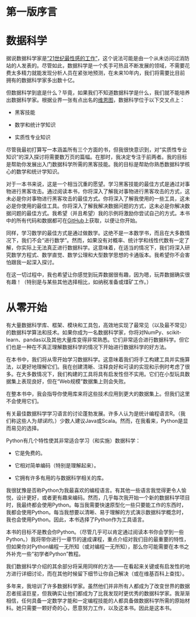 # 第一版序言

# 数据科学

据说数据科学家是[“21世纪最性感的工作”](https://hbr.org/2012/10/data-scientist-the-sexiest-job-of-the-21st-century)，这个说法可能是由一个从未访问过消防站的人发表的。尽管如此，数据科学是一个炙手可热且不断发展的领域，不需要花费太多精力就能发现分析人员在紧张地预测，在未来10年内，我们将需要比目前拥有的数据科学家多出数十亿。

但数据科学到底是什么？毕竟，如果我们不知道数据科学是什么，我们就不能培养出数据科学家。根据业界一张有点出名的[维恩图](http://drewconway.com/zia/2013/3/26/the-data-science-venn-diagram)，数据科学位于以下交叉点上：

+   黑客技能

+   数学和统计学知识

+   实质性专业知识

尽管我最初打算写一本涵盖所有三个方面的书，但我很快意识到，对“实质性专业知识”的深入探讨将需要数万页的篇幅。在那时，我决定专注于前两者。我的目标是帮助你发展出入门数据科学所需的黑客技能。我的目标是帮助你熟悉数据科学核心的数学和统计学知识。

对于一本书来说，这是一个相当沉重的愿望。学习黑客技能的最佳方式是通过对事物进行黑客攻击。通过阅读本书，你将深入了解我对事物进行黑客攻击的方式，这未必是你对事物进行黑客攻击的最佳方式。你将深入了解我使用的一些工具，这未必是你使用的最佳工具。你将深入了解我解决数据问题的方式，这未必是你解决数据问题的最佳方式。我希望（并且希望）我的示例将激励你尝试自己的方式。本书中的所有代码和数据都可在[GitHub](https://github.com/joelgrus/data-science-from-scratch)上获取，以便让你开始。

同样，学习数学的最佳方式是通过做数学。这绝不是一本数学书，而且在大多数情况下，我们不会“进行数学”。然而，如果没有对概率、统计学和线性代数有一定了解，你实际上无法真正进行数据科学。这意味着，在适当的情况下，我们将深入研究数学方程式、数学直觉、数学公理和大型数学思想的卡通版本。我希望你不会害怕跟我一起深入探讨。

在这一切过程中，我也希望让你感觉到玩弄数据很有趣，因为嗯，玩弄数据确实很有趣！（特别是与某些其他选择相比，如纳税准备或煤矿工作。）

# 从零开始

有大量数据科学库、框架、模块和工具包，高效地实现了最常见（以及最不常见）的数据科学算法和技术。如果你成为一名数据科学家，你将对NumPy、scikit-learn、pandas以及其他大量库变得非常熟悉。它们非常适合进行数据科学。但它们也是一种在不真正理解数据科学的情况下开始进行数据科学的好方法。

在本书中，我们将从零开始学习数据科学。这意味着我们将手工构建工具并实施算法，以更好地理解它们。我在创建清晰、注释良好和可读的实现和示例时考虑了很多。在大多数情况下，我们构建的工具将具有启发性但不实用。它们在小型玩具数据集上表现良好，但在“Web规模”数据集上则会失败。

在整本书中，我会指导你使用库来将这些技术应用到更大的数据集上。但我们这里不会使用它们。

有关最佳数据科学学习语言的讨论蓬勃发展。许多人认为是统计编程语言R。（我们称这些人为*错误的*。）少数人建议Java或Scala。然而，在我看来，Python是显而易见的选择。

Python有几个特性使其非常适合学习（和实施）数据科学：

+   它是免费的。

+   它相对简单编码（特别是理解起来）。

+   它拥有许多有用的与数据科学相关的库。

我很犹豫是否称Python为我最喜欢的编程语言。有其他一些语言我觉得更令人愉悦，设计更好，或者更有趣来编码。然而，几乎每次我开始一个新的数据科学项目时，我最终都会使用Python。每当我需要快速原型化一些只要能工作的东西时，我都会使用Python。每当我想要以清晰、易于理解的方式演示数据科学概念时，我也会使用Python。因此，本书选择了Python作为工具语言。

本书的目标不是教会你Python。（尽管几乎可以肯定通过阅读本书你会学到一些Python。）我将带你进行一章节的速成课程，重点介绍对我们目的最重要的特性，但如果你对Python编程一无所知（或对编程一无所知），那么你可能需要在本书之外补充一些“初学者Python”教程。

我们数据科学介绍的其余部分将采用同样的方法——在看起来关键或有启发性的地方进行详细讨论，而在其他时候留下细节让你自己解决（或在维基百科上查找）。

多年来，我培训了许多数据科学家。虽然他们并非所有人都成为了改变世界的数据忍者摇滚巨星，但我确实让他们都成为了比我发现时更优秀的数据科学家。我渐渐相信，任何具备一定数学才能和一定编程技能的人都具备做数据科学所需的原始材料。她只需要一颗好奇的心，愿意努力工作，以及这本书。因此是这本书。
